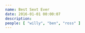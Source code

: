 ```yaml
---
name: Best Sext Ever
date: 2016-01-01 00:00:07
description:
people: [ "willy", "ben", "ross" ]
---
```

